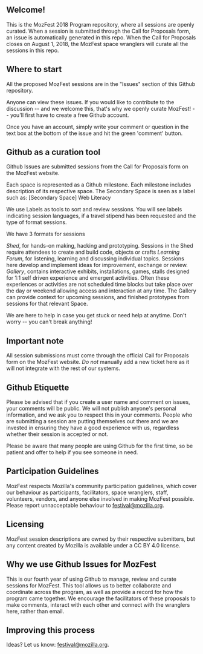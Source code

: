 ## Welcome!

This is the MozFest 2018 Program repository, where all sessions are openly curated. When a session is submitted through the Call for Proposals form, an issue is automatically generated in this repo. 
When the Call for Proposals closes on August 1, 2018, the MozFest space wranglers will curate all the sessions in this repo.

## Where to start

All the proposed MozFest sessions are in the "Issues" section of this Github repository.

Anyone can view these issues. If you would like to contribute to the discussion -- and we welcome this, that's why we openly curate MozFest! -- you'll first have to create a free Github account.

Once you have an account, simply write your comment or question in the text box at the bottom of the issue and hit the green 'comment' button.

## Github as a curation tool

Github Issues are submitted sessions from the Call for Proposals form on the MozFest website.

Each space is represented as a Github milestone. Each milestone includes description of its respective space. The Secondary Space is seen as a label such as: [Secondary Space] Web Literacy

We use Labels as tools to sort and review sessions. You will see labels indicating session languages, if a travel stipend has been requested and the type of format sessions.

We have 3 formats for sessions

_Shed_, for hands-on making, hacking and prototyping. Sessions in the Shed require attendees to create and build code, objects or crafts
_Learning Forum_, for listening, learning and discussing individual topics. Sessions here develop and implement ideas for improvement, exchange or review.
_Gallery_, contains interactive exhibits, installations, games, stalls designed for 1:1 self driven experience and emergent activities. Often these experiences or activities are not scheduled time blocks but take place over the day or weekend allowing access and interaction at any time. The Gallery can provide context for upcoming sessions, and finished prototypes from sessions for that relevant Space.


We are here to help in case you get stuck or need help at anytime. Don't worry -- you can't break anything!

## Important note

All session submissions must come through the official Call for Proposals form on the MozFest website. *Do not* manually add a new ticket here as it will not integrate with the rest of our systems.

## Github Etiquette

Please be advised that if you create a user name and comment on issues, your comments will be public. We will not publish anyone's personal information, and we ask you to respect this in your comments. People who are submitting a session are putting themselves out there and we are invested in ensuring they have a good experience with us, regardless whether their session is accepted or not.

Please be aware that many people are using Github for the first time, so be patient and offer to help if you see someone in need.

## Participation Guidelines

MozFest respects Mozilla's community participation guidelines, which cover our behaviour as participants, facilitators, space wranglers, staff, volunteers, vendors, and anyone else involved in making MozFest possible. Please report unnacceptable behaviour to festival@mozilla.org.

## Licensing

MozFest session descriptions are owned by their respective submitters, but any content created by Mozilla is available under a CC BY 4.0 license.

## Why we use Github Issues for MozFest

This is our fourth year of using Github to manage, review and curate sessions for MozFest. This tool allows us to better collaborate and coordinate across the program, as well as provide a record for how the program came together. We encourage the facilitators of these proposals to make comments, interact with each other and connect with the wranglers here, rather than email.

## Improving this process

Ideas? Let us know: festival@mozilla.org.
